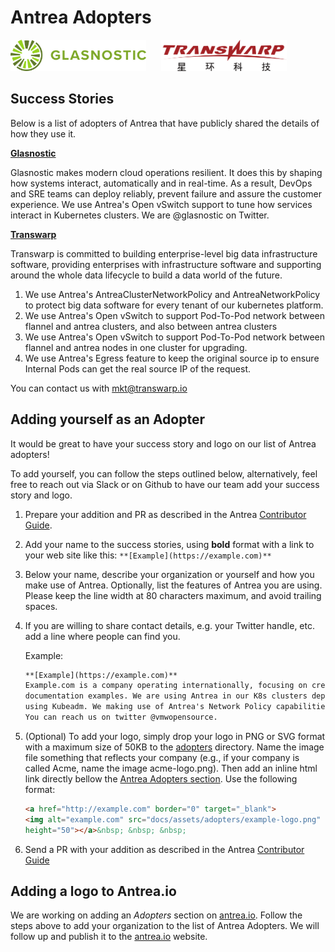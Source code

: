 # Antrea Adopters

<a href="http://glasnostic.com" border="0" target="_blank">
<img alt="glasnostic.com" src="docs/assets/adopters/glasnostic-logo.png"
height="50"></a>&nbsp; &nbsp; &nbsp;

<a href="https://www.transwarp.io" border="0" target="_blank">
<img alt="https://www.transwarp.io" src="docs/assets/adopters/transwarp-logo.png"
height="50"></a>&nbsp; &nbsp; &nbsp;

## Success Stories

Below is a list of adopters of Antrea that have publicly shared the details
of how they use it.

**[Glasnostic](https://glasnostic.com)**

Glasnostic makes modern cloud operations resilient. It does this by shaping how
systems interact, automatically and in real-time. As a result, DevOps and SRE
teams can deploy reliably, prevent failure and assure the customer experience.
We use Antrea's Open vSwitch support to tune how services interact in Kubernetes
clusters. We are @glasnostic on Twitter.

**[Transwarp](https://www.transwarp.io)**

Transwarp is committed to building enterprise-level big data infrastructure
software, providing enterprises with infrastructure software and supporting
around the whole data lifecycle to build a data world of the future.
1. We use Antrea's AntreaClusterNetworkPolicy and AntreaNetworkPolicy to protect
big data software for every tenant of our kubernetes platform.
2. We use Antrea's Open vSwitch to support Pod-To-Pod network between flannel and
antrea clusters, and also between antrea clusters
3. We use Antrea's Open vSwitch to support Pod-To-Pod network between flannel and
antrea nodes in one cluster for upgrading.
4. We use Antrea's Egress feature to keep the original source ip to ensure
Internal Pods can get the real source IP of the request.

You can contact us with mkt@transwarp.io

## Adding yourself as an Adopter

It would be great to have your success story and logo on our list of
Antrea adopters!

To add yourself, you can follow the steps outlined below, alternatively,
feel free to reach out via Slack or on Github to have our team
add your success story and logo.

1. Prepare your addition and PR as described in the Antrea
[Contributor Guide](CONTRIBUTING.md).

2. Add your name to the success stories, using **bold** format with a link to
your web site like this: `**[Example](https://example.com)**`

3. Below your name, describe your organization or yourself and how you make
use of Antrea. Optionally, list the features of Antrea you are using. Please
keep the line width at 80 characters maximum, and avoid trailing spaces.

4. If you are willing to share contact details, e.g. your Twitter handle, etc.
add a line where people can find you.

    Example:

    ```markdown
    **[Example](https://example.com)**
    Example.com is a company operating internationally, focusing on creating
    documentation examples. We are using Antrea in our K8s clusters deployed
    using Kubeadm. We making use of Antrea's Network Policy capabilities.
    You can reach us on twitter @vmwopensource.
    ```

5. (Optional) To add your logo, simply drop your logo in PNG or SVG format with
a maximum size of 50KB to the [adopters](docs/assets/adopters) directory.
Name the image file something that reflects your company (e.g., if your company
is called Acme, name the image acme-logo.png). Then add an inline html link
directly bellow the [Antrea Adopters section](#Antrea-Adopters). Use the
following format:

    ```html
    <a href="http://example.com" border="0" target="_blank">
    <img alt="example.com" src="docs/assets/adopters/example-logo.png"
    height="50"></a>&nbsp; &nbsp; &nbsp;
    ```

6. Send a PR with your addition as described in the Antrea
[Contributor Guide](CONTRIBUTING.md)

## Adding a logo to Antrea.io

We are working on adding an *Adopters* section on [antrea.io][1].
Follow the steps above to add your organization to the list of Antrea Adopters.
We will follow up and publish it to the [antrea.io][1] website.

[1]: https://antrea.io
